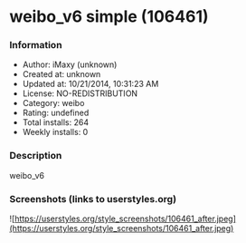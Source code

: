 # weibo_v6 simple (106461)

### Information
- Author: iMaxy (unknown)
- Created at: unknown
- Updated at: 10/21/2014, 10:31:23 AM
- License: NO-REDISTRIBUTION
- Category: weibo
- Rating: undefined
- Total installs: 264
- Weekly installs: 0


### Description
weibo_v6


### Screenshots (links to userstyles.org)
![https://userstyles.org/style_screenshots/106461_after.jpeg](https://userstyles.org/style_screenshots/106461_after.jpeg)


